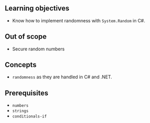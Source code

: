 ## Learning objectives

- Know how to implement randomness with `System.Random` in C#.

## Out of scope

- Secure random numbers

## Concepts

- `randomness` as they are handled in C# and .NET.

## Prerequisites

- `numbers`
- `strings`
-  `conditionals-if`